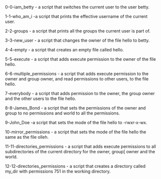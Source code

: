 0-0-iam_betty - a script that switches the current user to the user betty.

1-1-who_am_i  -a script that prints the effective username of the current user.

2-2-groups - a script that prints all the groups the current user is part of.

3-3-new_user - a script that changes the owner of the file hello to betty.

4-4-empty - a script that creates an empty file called hello.

5-5-execute - a script that adds execute permission to the owner of the file hello.

6-6-multiple_permissions - a script that adds execute permission to the owner and group owner, and read permissions to other users, to the file hello.

7-everybody - a script that adds permission to the owner, the group owner and the other users to the file hello.

8-8-James_Bond - a script that sets the permissions of the owner and group to no permissions and world to all the permissions.

9-John_Doe  -a script that sets the mode of the file hello to -rwxr-x-wx.

10-mirror_permissions - a script that sets the mode of the file hello the same as the file olleh.

11-11-directories_permissions - a script that adds execute permissions to all subdirectories of the current directory for the owner, group[ owner and the world.

12-12-directories_permissions - a script that creates a directory called my_dir with permissions 751 in the working directory.
